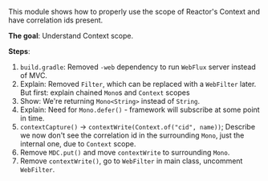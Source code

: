 This module shows how to properly use the scope of Reactor's Context and have 
correlation ids present.

**The goal**: Understand Context scope.

**Steps**:

1. `build.gradle`: Removed `-web` dependency to run `WebFlux` server instead of MVC.
2. Explain: Removed `Filter`, which can be replaced with a `WebFilter` later. But first: explain chained `Mono`s and `Context` scopes
3. Show: We're returning `Mono<String>` instead of `String`.
4. Explain: Need for `Mono.defer()` - framework will subscribe at some point in time.
5. `contextCapture()` -> `contextWrite(Context.of("cid", name))`;
   Describe we now don't see the correlation id in the surrounding `Mono`, just the internal one, due to `Context` scope.
6. Remove `MDC.put()` and move `contextWrite` to surrounding `Mono`.
7. Remove `contextWrite()`, go to `WebFilter` in main class, uncomment `WebFilter`.